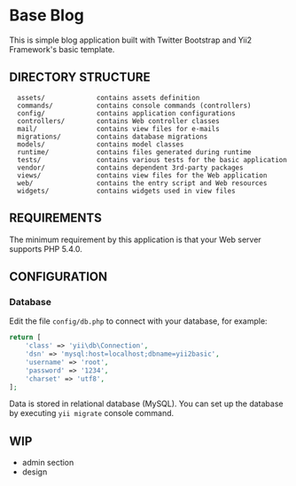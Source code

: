 Base Blog
================================

This is simple blog application built with Twitter Bootstrap and Yii2 Framework's basic template.


DIRECTORY STRUCTURE
-------------------

      assets/             contains assets definition
      commands/           contains console commands (controllers)
      config/             contains application configurations
      controllers/        contains Web controller classes
      mail/               contains view files for e-mails
      migrations/         contains database migrations
      models/             contains model classes
      runtime/            contains files generated during runtime
      tests/              contains various tests for the basic application
      vendor/             contains dependent 3rd-party packages
      views/              contains view files for the Web application
      web/                contains the entry script and Web resources
	  widgets/            contains widgets used in view files    


REQUIREMENTS
------------

The minimum requirement by this application is that your Web server supports PHP 5.4.0.


CONFIGURATION
-------------

### Database

Edit the file `config/db.php` to connect with your database, for example:

```php
return [
    'class' => 'yii\db\Connection',
    'dsn' => 'mysql:host=localhost;dbname=yii2basic',
    'username' => 'root',
    'password' => '1234',
    'charset' => 'utf8',
];
```

Data is stored in relational database (MySQL). You can set up the database by executing `yii migrate` console command.


WIP
---

- admin section
- design

